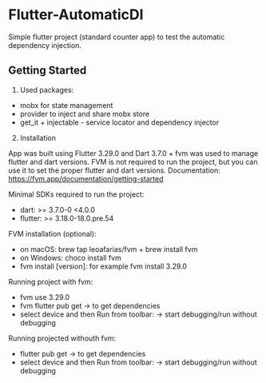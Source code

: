 # Flutter-AutomaticDI

Simple flutter project (standard counter app) to test the automatic dependency injection.

## Getting Started

1. Used packages:

- mobx for state management
- provider to inject and share mobx store
- get_it + injectable - service locator and dependency injector

2. Installation

App was built using Flutter 3.29.0 and Dart 3.7.0 + fvm was used to manage flutter and dart versions. FVM is not required to run the project, but you can use it to set the proper flutter and dart versions. Documentation: https://fvm.app/documentation/getting-started

Minimal SDKs required to run the project:

- dart: >= 3.7.0-0 <4.0.0
- flutter: >= 3.18.0-18.0.pre.54

FVM installation (optional):

- on macOS: brew tap leoafarias/fvm + brew install fvm
- on Windows: choco install fvm
- fvm install [version]: for example fvm install 3.29.0

Running project with fvm:

- fvm use 3.29.0
- fvm flutter pub get -> to get dependencies
- select device and then Run from toolbar: -> start debugging/run without debugging

Running projected withouth fvm:

- flutter pub get -> to get dependencies
- select device and then Run from toolbar: -> start debugging/run without debugging
